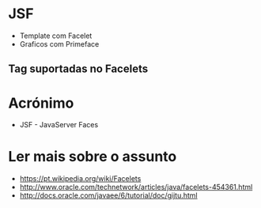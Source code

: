 # JSF 
- Template com Facelet
- Graficos com Primeface


## Tag suportadas no Facelets



# Acrónimo

* JSF - JavaServer Faces

# Ler mais sobre o assunto

* https://pt.wikipedia.org/wiki/Facelets
* http://www.oracle.com/technetwork/articles/java/facelets-454361.html
* http://docs.oracle.com/javaee/6/tutorial/doc/gijtu.html